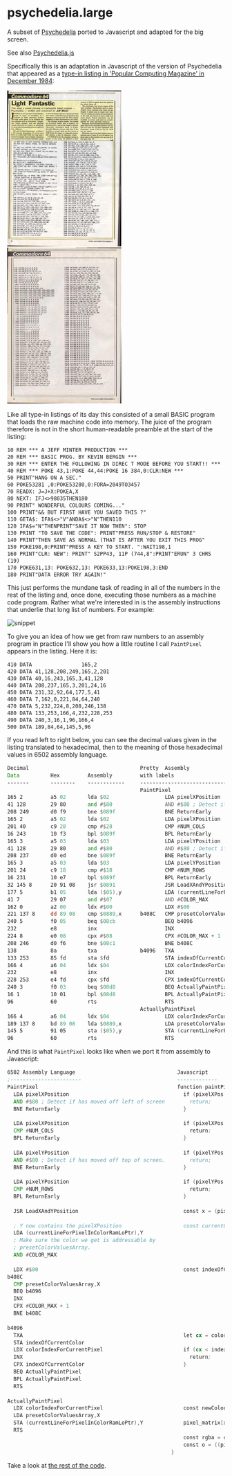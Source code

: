 # psychedelia.large

A subset of [Psychedelia](https://github.com/mwenge/psychedelia) ported to Javascript and adapted for the big screen.

See also [Psychedelia.js](https://github.com/mwenge/psychedelia.js)

Specifically this is an adaptation in Javascript of the version of Psychedelia
that appeared as a [type-in listing in 'Popular Computing Magazine' in December
1984](https://github.com/mwenge/psychedelia-listing):

<img height=360 src="https://github.com/mwenge/psychedelia-listing/raw/master/listing/PopularComputing_Weekly_Issue_1984-12-13_0031.jpg"><img height=360 src="https://github.com/mwenge/psychedelia-listing/raw/master/listing/PopularComputing_Weekly_Issue_1984-12-13_0033.jpg">

Like all type-in listings of its day this consisted of a small BASIC program
that loads the raw machine code into memory. The juice of the program therefore
is not in the short human-readable preamble at the start of the listing:

```basic
10 REM *** A JEFF MINTER PRODUCTION ***
20 REM *** BASIC PROG. BY KEVIN BERGIN ***
30 REM *** ENTER THE FOLLOWING IN DIREC T MODE BEFORE YOU START!! ***
40 REM *** POKE 43,1:POKE 44,44:POKE 16 384,0:CLR:NEW ***
50 PRINT"HANG ON A SEC."
60 POKE53281 ,0:POKE53280,0:FORA=2049TO3457
70 READX: J=J+X:POKEA,X
80 NEXT: IFJ<>98035THEN180
90 PRINT" WONDERFUL COLOURS COMING..."
100 PRINT"&& BUT FIRST HAVE YOU SAVED THIS ?"
110 GETA$: IFA$<>"V"ANDA$<>"N"THEN110
120 IFA$="N"THENPRINT"SAVE IT NOW THEN": STOP
130 PRINT "TO SAVE THE CODE": PRINT"PRESS RUN/STOP & RESTORE"
140 PRINT"THEN SAVE AS NORMAL (THAT IS AFTER YOU EXIT THIS PROG"
150 POKE198,0:PRINT"PRESS A KEY TO START. ":WAIT198,1
160 PRINT"CLR: NEW": PRINT" S2PP43, 11P (744,8":PRINT"ERUN" 3 CHRS (19)
170 POKE631,13: POKE632,13: POKE633,13:POKE198,3:END
180 PRINT"DATA ERROR TRY AGAIN!"
```

This just performs the mundane task of reading in all of the numbers in the
rest of the listing and, once done, executing those numbers as a machine code
program. Rather what we're interested in is the assembly instructions that
underlie that long list of numbers. For example:

![snippet](https://github.com/mwenge/psychedelia.js/assets/58846/5e443a03-cede-4a90-b2b1-81c71a9d415d)

To give you an idea of how we get from raw numbers to an assembly program in practice I'll show you how
a little routine I call `PaintPixel` appears in the listing. Here it is:

```
410 DATA                165,2
420 DATA 41,128,208,249,165,2,201
430 DATA 40,16,243,165,3,41,128
440 DATA 208,237,165,3,201,24,16
450 DATA 231,32,92,64,177,5,41
460 DATA 7,162,0,221,84,64,240
470 DATA 5,232,224,8,208,246,138
480 DATA 133,253,166,4,232,228,253
490 DATA 240,3,16,1,96,166,4
500 DATA 189,84,64,145,5,96   
```

If you read left to right below, you can see the decimal values given in the listing translated to
hexadecimal, then to the meaning of those hexadecimal values in 6502 assembly language.

```asm
Decimal                                    Pretty  Assembly
Data          Hex         Assembly         with labels
-------       --------    ------------     ------------------------------------------------
                                           PaintPixel                                       
165 2         a5 02       lda $02                  LDA pixelXPosition                               
41 128        29 80       and #$80                 AND #$80 ; Detect if has moved off left of screen
208 249       d0 f9       bne $089f                BNE ReturnEarly                                  
165 2         a5 02       lda $02                  LDA pixelXPosition                               
201 40        c9 28       cmp #$28                 CMP #NUM_COLS                                    
16 243        10 f3       bpl $089f                BPL ReturnEarly                                  
165 3         a5 03       lda $03                  LDA pixelYPosition                               
41 128        29 80       and #$80                 AND #$80 ; Detect if has moved off top of screen.
208 237       d0 ed       bne $089f                BNE ReturnEarly                                  
165 3         a5 03       lda $03                  LDA pixelYPosition                               
201 24        c9 18       cmp #$18                 CMP #NUM_ROWS                                    
16 231        10 e7       bpl $089f                BPL ReturnEarly                                  
32 145 8      20 91 08    jsr $0891                JSR LoadXAndYPosition                            
177 5         b1 05       lda ($05),y              LDA (currentLineForPixelInColorRamLoPtr),Y       
41 7          29 07       and #$07                 AND #COLOR_MAX                                   
162 0         a2 00       ldx #$00                 LDX #$00                                         
221 137 8     dd 89 08    cmp $0889,x      b408C   CMP presetColorValuesArray,X             
240 5         f0 05       beq $08cb                BEQ b4096                                        
232           e8          inx                      INX                                              
224 8         e0 08       cpx #$08                 CPX #COLOR_MAX + 1                               
208 246       d0 f6       bne $08c1                BNE b408C                                        
138           8a          txa              b4096   TXA                                      
133 253       85 fd       sta $fd                  STA indexOfCurrentColor                          
166 4         a6 04       ldx $04                  LDX colorIndexForCurrentPixel                    
232           e8          inx                      INX                                              
228 253       e4 fd       cpx $fd                  CPX indexOfCurrentColor                          
240 3         f0 03       beq $08d8                BEQ ActuallyPaintPixel                           
16 1          10 01       bpl $08d8                BPL ActuallyPaintPixel                           
96            60          rts                      RTS                                              
                                           ActuallyPaintPixel                               
166 4         a6 04       ldx $04                  LDX colorIndexForCurrentPixel                    
189 137 8     bd 89 08    lda $0889,x              LDA presetColorValuesArray,X                     
145 5         91 05       sta ($05),y              STA (currentLineForPixelInColorRamLoPtr),Y       
96            60          rts                      RTS                               
```

And this is what `PaintPixel` looks like when we port it from assembly to Javascript:
```asm
6502 Assembly Language                                 Javascript
;-----------------------                               -------------
PaintPixel                                             function paintPixel(pixelXPos, pixelYPos, colorIndexForCurrentPixel) {                              
  LDA pixelXPosition                                     if (pixelXPos < 0) {
  AND #$80 ; Detect if has moved off left of screen        return;
  BNE ReturnEarly                                        }

  LDA pixelXPosition                                     if (pixelXPos >= NUM_COLS) {
  CMP #NUM_COLS                                            return;
  BPL ReturnEarly                                        }

  LDA pixelYPosition                                     if (pixelYPos < 0) {
  AND #$80 ; Detect if has moved off top of screen.        return;
  BNE ReturnEarly                                        }

  LDA pixelYPosition                                     if (pixelYPos >= NUM_ROWS) {
  CMP #NUM_ROWS                                            return;
  BPL ReturnEarly                                        }
                                                                                                                                                          
  JSR LoadXAndYPosition                                  const x = (pixelYPos * NUM_COLS) + pixelXPos;

  ; Y now contains the pixelXPosition                    const currentColorForPixel = pixel_matrix[x] & COLOR_MAX;
  LDA (currentLineForPixelInColorRamLoPtr),Y              
  ; Make sure the color we get is addressable by         
  ; presetColorValuesArray.                               
  AND #COLOR_MAX                                         
                                                                                                                                                          
  LDX #$00                                               const indexOfCurrentColor = presetColorValuesArray.indexOf(currentColorForPixel);
b408C
  CMP presetColorValuesArray,X                                                                                                                           
  BEQ b4096                                              
  INX                                                    
  CPX #COLOR_MAX + 1                                     
  BNE b408C                                              
                                                         
b4096
  TXA                                                    let cx = colorIndexForCurrentPixel + 1;
  STA indexOfCurrentColor                                                                                                                                 
  LDX colorIndexForCurrentPixel                          if (cx < indexOfCurrentColor) {
  INX                                                      return;
  CPX indexOfCurrentColor                                }                                                                                                
  BEQ ActuallyPaintPixel                                                                                                                                 
  BPL ActuallyPaintPixel                                 
  RTS                                                    
                                                         
ActuallyPaintPixel                                             
  LDX colorIndexForCurrentPixel                          const newColor = presetColorValuesArray[colorIndexForCurrentPixel];
  LDA presetColorValuesArray,X                           
  STA (currentLineForPixelInColorRamLoPtr),Y             pixel_matrix[x] = newColor;
  RTS                                                    
                                                         const rgba = c.RGBs[newColor];
                                                         const o = ((pixelYPos * SCALE_FACTOR) * (NUM_COLS * SCALE_FACTOR)) + (pixelXPos * SCALE_FACTOR);
                                                     }
```

Take a look at [the rest of the code](src/psychedelia.js).

